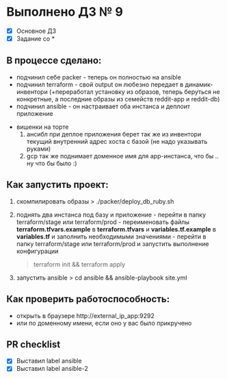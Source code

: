 # Выполнено ДЗ № 9

 - [X] Основное ДЗ
 - [X] Задание со *

## В процессе сделано:
  - подчинил себе packer - теперь он полностью на ansible
  - подчинил terraform - свой output он любезно передает в динамик-инвентори (+переработал установку из образов, теперь беруться не конкретные, а последние образы из семейств reddit-app и reddit-db)
  - подчинил ansible - он настраивает оба инстанса и деплоит приложение
  * вишенки на торте
    1. ансибл при деплое приложения берет так же из инвентори текущий внутренний адрес хоста с базой (не надо указывать руками)
    2. gcp так же поднимает доменное имя для app-инстанса, что бы .. ну что бы было :)

## Как запустить проект:
  1. скомпилировать образы
    > ./packer/deploy_db_ruby.sh

  2. поднять два инстанса под базу и приложение
    - перейти в папку terraform/stage или terraform/prod
    - переименовать файлы **terraform.tfvars.example** в **terraform.tfvars** и **variables.tf.example** в **variables.tf** и заполнить необходимыми значениями
    - перейти в папку terraform/stage или terraform/prod и запустить выполнение конфигурации
      > terraform init && terraform apply

  3. запустить ansible
    > cd ansible && ansible-playbook site.yml

## Как проверить работоспособность:
 - открыть в браузере http://external_ip_app:9292
 - или по доменному имени, если оно у вас было прикручено


## PR checklist
 - [X] Выставил label ansible
 - [X] Выставил label ansible-2
